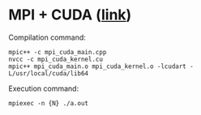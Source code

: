 # MPI + CUDA ([link](https://docs.ccv.brown.edu/oscar/gpu-computing/mpi-cuda))
Compilation command:
```
mpic++ -c mpi_cuda_main.cpp
nvcc -c mpi_cuda_kernel.cu
mpic++ mpi_cuda_main.o mpi_cuda_kernel.o -lcudart -L/usr/local/cuda/lib64
```

Execution command:
```
mpiexec -n {N} ./a.out
```
